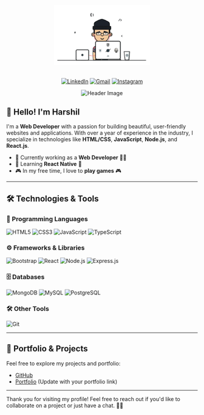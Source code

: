 <div align="center">
  <img src="dev-gif.gif" alt="Developer Image" style="width: 50%;">
  <br><br>

  [![LinkedIn](https://img.shields.io/badge/LinkedIn-0077B5?style=for-the-badge&logo=linkedin&logoColor=white)](https://www.linkedin.com/in/harshil-dhaduk-4b05a5251)
  [![Gmail](https://img.shields.io/badge/Gmail-D14836?style=for-the-badge&logo=gmail&logoColor=white)](mailto:harshildhaduk99@gmail.com)
  [![Instagram](https://img.shields.io/badge/Instagram-E4405F?style=for-the-badge&logo=instagram&logoColor=white)](https://instagram.com/harshil_dhaduk_01/)

  <img src="https://camo.githubusercontent.com/e3844de59641a519801190fa44fc114f11e06b37209d62636a7f4b9312befd6c/68747470733a2f2f76697369746f722d62616467652e6c616f62692e6963752f62616467653f706167655f69643d6e697261766b756d6268616e6933302e6e697261766b756d6268616e69333026" alt="Header Image">
</div>

## 👋 Hello! I'm Harshil

I'm a **Web Developer** with a passion for building beautiful, user-friendly websites and applications. With over a year of experience in the industry, I specialize in technologies like **HTML/CSS**, **JavaScript**, **Node.js**, and **React.js**.

- 🚀 Currently working as a **Web Developer** 🧑‍💻
- 🌱 Learning **React Native** 📱
- 🎮 In my free time, I love to **play games** 🎮

---

## 🛠️ Technologies & Tools

### 🔧 Programming Languages
![HTML5](https://img.shields.io/badge/HTML5-orange?logo=html5&logoColor=white) 
![CSS3](https://img.shields.io/badge/CSS3-blue?logo=css3&logoColor=white)
![JavaScript](https://img.shields.io/badge/JavaScript-black?logo=javascript&logoColor=yellow) 
![TypeScript](https://img.shields.io/badge/TypeScript-blue?logo=typescript&logoColor=white) 

### ⚙️ Frameworks & Libraries
![Bootstrap](https://img.shields.io/badge/Bootstrap-purple?logo=bootstrap&logoColor=white) 
![React](https://img.shields.io/badge/React-blue?logo=react&logoColor=white) 
![Node.js](https://img.shields.io/badge/Node.js-green?logo=node.js&logoColor=white) 
![Express.js](https://img.shields.io/badge/Express.js-grey?logo=express&logoColor=white)

### 🗄️ Databases
![MongoDB](https://img.shields.io/badge/MongoDB-green?logo=mongodb&logoColor=white)
![MySQL](https://img.shields.io/badge/MySQL-blue?logo=mysql&logoColor=white) 
![PostgreSQL](https://img.shields.io/badge/PostgreSQL-blue?logo=postgresql&logoColor=white) 

### 🛠️ Other Tools
![Git](https://img.shields.io/badge/Git-F05032?style=for-the-badge&logo=git&logoColor=white)

---

## 📂 Portfolio & Projects

Feel free to explore my projects and portfolio:

- [GitHub](https://github.com/dhadukharshil01)  
- [Portfolio](#) (Update with your portfolio link)

---

Thank you for visiting my profile! Feel free to reach out if you'd like to collaborate on a project or just have a chat. 👨‍💻
